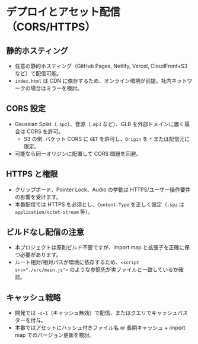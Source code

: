 # デプロイとアセット配信（CORS/HTTPS）

## 静的ホスティング
- 任意の静的ホスティング（GitHub Pages, Netlify, Vercel, CloudFront+S3 など）で配信可能。
- `index.html` は CDN に依存するため、オンライン環境が前提。社内ネットワークの場合はミラーを検討。

## CORS 設定
- Gaussian Splat（`.spz`）、音源（`.mp3` など）、GLB を外部ドメインに置く場合は CORS を許可。
  - S3 の例: バケット CORS に `GET` を許可し、`Origin` を `*` または配信元に限定。
- 可能なら同一オリジンに配置して CORS 問題を回避。

## HTTPS と権限
- クリップボード、Pointer Lock、Audio の挙動は HTTPS/ユーザー操作要件の影響を受けます。
- 本番配信では HTTPS を必須とし、`Content-Type` を正しく設定（`.spz` は `application/octet-stream` 等）。

## ビルドなし配信の注意
- 本プロジェクトは原則ビルド不要ですが、import map と拡張子を正確に保つ必要があります。
- ルート相対/相対パスが環境に依存するため、`<script src="./src/main.js">` のような参照先が実ファイルと一致しているか確認。

## キャッシュ戦略
- 開発では `-c-1`（キャッシュ無効）で配信、またはクエリでキャッシュバスターを付与。
- 本番ではアセットにハッシュ付きファイル名 or 長期キャッシュ + import map でのバージョン更新を検討。
